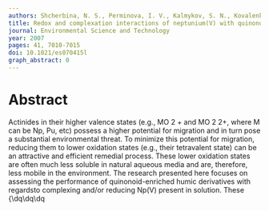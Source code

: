 ```yaml
---
authors: Shcherbina, N. S., Perminova, I. V., Kalmykov, S. N., Kovalenko, A. N., Haire, R. G., Novikov, A. P.
title: Redox and complexation interactions of neptunium(V) with quinonoid-enriched humic derivatives
journal: Environmental Science and Technology
year: 2007
pages: 41, 7010-7015
doi: 10.1021/es070415l
graph_abstract: 0
---
```


# Abstract 

 Actinides in their higher valence states (e.g., MO 2 + and MO 2 2+, where M can be Np, Pu, etc) possess a higher potential for migration and in turn pose a substantial environmental threat. To minimize this potential for migration, reducing them to lower oxidation states (e.g., their tetravalent state) can be an attractive and efficient remedial process. These lower oxidation states are often much less soluble in natural aqueous media and are, therefore, less mobile in the environment. The research presented here focuses on assessing the performance of quinonoid-enriched humic derivatives with regardsto complexing and/or reducing Np(V) present in solution. These {\dq\dq\dq